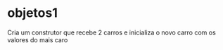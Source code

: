 # objetos1
Cria um construtor que recebe 2 carros e inicializa o novo carro com os valores do mais caro

